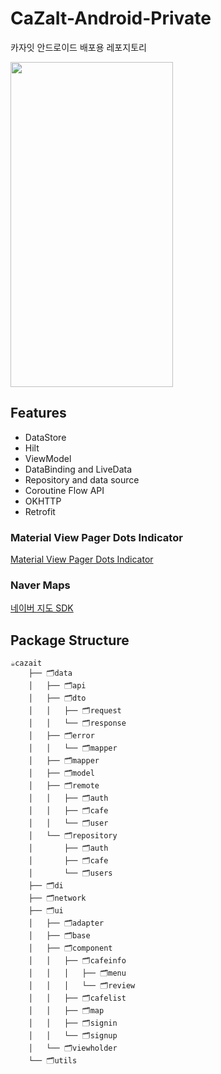 # CaZaIt-Android-Private

카자잇 안드로이드 배포용 레포지토리

<img src="/README_images/CaZaIt2.gif" width="260" height="520"/>

## Features

* DataStore
* Hilt
* ViewModel
* DataBinding and LiveData
* Repository and data source
* Coroutine Flow API
* OKHTTP
* Retrofit

### Material View Pager Dots Indicator

[Material View Pager Dots Indicator](https://github.com/tommybuonomo/dotsindicator)

### Naver Maps

[네이버 지도 SDK](https://navermaps.github.io/android-map-sdk/guide-ko/)

## Package Structure

```shell
☕️cazait
    ├── 🗂️data
    │   ├── 🗂️api
    │   ├── 🗂️dto
    │   │   ├── 🗂️request
    │   │   └── 🗂️response
    │   ├── 🗂️error
    │   │   └── 🗂️mapper
    │   ├── 🗂️mapper
    │   ├── 🗂️model
    │   ├── 🗂️remote
    │   │   ├── 🗂️auth
    │   │   ├── 🗂️cafe
    │   │   └── 🗂️user
    │   └── 🗂️repository
    │       ├── 🗂️auth
    │       ├── 🗂️cafe
    │       └── 🗂️users
    ├── 🗂️di
    ├── 🗂️network
    ├── 🗂️ui
    │   ├── 🗂️adapter
    │   ├── 🗂️base
    │   ├── 🗂️component
    │   │   ├── 🗂️cafeinfo
    │   │   │   ├── 🗂️menu
    │   │   │   └── 🗂️review
    │   │   ├── 🗂️cafelist
    │   │   ├── 🗂️map
    │   │   ├── 🗂️signin
    │   │   └── 🗂️signup
    │   └── 🗂️viewholder
    └── 🗂️utils
```
